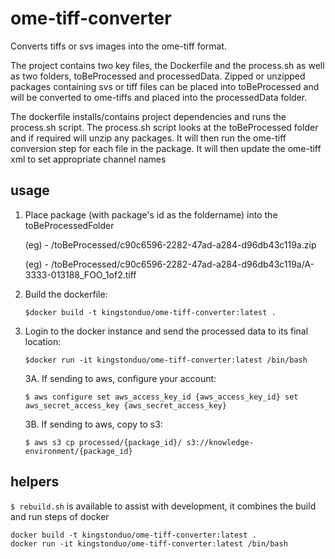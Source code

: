 # ome-tiff-converter

Converts tiffs or svs images into the ome-tiff format.

The project contains two key files, the Dockerfile and the process.sh as well as two folders,  toBeProcessed and processedData. Zipped or unzipped packages containing svs or tiff files can be placed into toBeProcessed and will be converted to ome-tiffs and placed into the processedData folder.

The dockerfile installs/contains project dependencies and runs the process.sh script.
The process.sh script looks at the toBeProcessed folder and if required will unzip any packages. It will then run the ome-tiff conversion step for each file in the package. It will then update the ome-tiff xml to set appropriate channel names 

## usage

1. Place package (with package's id as the foldername) into the toBeProcessedFolder

    (eg) - /toBeProcessed/c90c6596-2282-47ad-a284-d96db43c119a.zip

    (eg) - /toBeProcessed/c90c6596-2282-47ad-a284-d96db43c119a/A-3333-013188_FOO_1of2.tiff

2. Build the dockerfile:

    `$docker build -t kingstonduo/ome-tiff-converter:latest .`

3. Login to the docker instance and send the processed data to its final location:

    `$docker run -it kingstonduo/ome-tiff-converter:latest /bin/bash`

    3A. If sending to aws, configure your account:

    `$ aws configure set aws_access_key_id {aws_access_key_id} set aws_secret_access_key {aws_secret_access_key}`
    
    3B. If sending to aws, copy to s3:

    `$ aws s3 cp processed/{package_id}/ s3://knowledge-environment/{package_id}`

 
## helpers

`$ rebuild.sh` is available to assist with development, it combines the build and run steps of docker

```
docker build -t kingstonduo/ome-tiff-converter:latest .
docker run -it kingstonduo/ome-tiff-converter:latest /bin/bash
```
